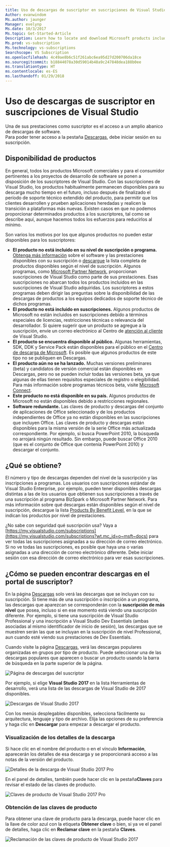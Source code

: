 ```yaml
---
title: Uso de descargas de suscriptor en suscripciones de Visual Studio | Microsoft Docs
Author: evanwindom
Ms.author: jaunger
Manager: evelynp
Ms.date: 10/3/2017
Ms.topic: Get-Started-Article
Description: Learn how to locate and download Microsoft products included with your Visual Studio subscription.
Ms.prod: vs-subscription
Ms.technology: vs-subscriptions
Searchscope: VS Subscription
ms.openlocfilehash: 4c49ae8b6c51f261abc6ea95d27d200706da18ce
ms.sourcegitcommit: b18844078a30d59014b48a9c247848dea188b0ee
ms.translationtype: HT
ms.contentlocale: es-ES
ms.lasthandoff: 01/29/2018
---
```

# <a name="using-subscriber-downloads-in-visual-studio-subscriptions"></a>Uso de descargas de suscriptor en suscripciones de Visual Studio
Una de sus prestaciones como suscriptor es el acceso a un amplio abanico de descargas de software.  
Para poder tener acceso a la pestaña [Descargas](https://my.visualstudio.com/downloads?wt.mc_id=o~msft~docs), debe iniciar sesión en su suscripción. 

## <a name="product-availability"></a>Disponibilidad de productos
En general, todos los productos Microsoft comerciales y para el consumidor pertinentes a los proyectos de desarrollo de software se ponen a disposición de los suscriptores de Visual Studio. Con las suscripciones de Visual Studio, los productos habitualmente permanecen disponibles para su descarga mucho tiempo en el futuro, incluso después de finalizado el período de soporte técnico extendido del producto, para permitir que los clientes desarrollen y prueben aplicaciones heredadas y realicen la transición a plataformas más nuevas. Existen casos en que no podemos proporcionar determinados productos a los suscriptores, tal como se describe aquí, aunque hacemos todos los esfuerzos para reducirlos al mínimo.

Son varios los motivos por los que algunos productos no pueden estar disponibles para los suscriptores:

- **El producto no está incluido en su nivel de suscripción o programa.** [Obtenga más información](https://www.visualstudio.com/vs/pricing/) sobre el software y las prestaciones disponibles con su suscripción o [descargue](https://download.microsoft.com/download/1/5/4/15454442-CF17-47B9-A65D-DF84EF88511B/Products_by_Benefit_Level.xlsx_) la lista completa de productos disponibles según el nivel de suscripción. Algunos programas, como [Microsoft Partner Network](https://partner.microsoft.com/), proporcionan suscripciones de Visual Studio como parte de sus prestaciones.  Esas suscripciones no abarcan todos los productos incluidos en las suscripciones de Visual Studio adquiridas. Los suscriptores a estos programas deben dirigir las preguntas sobre la disponibilidad de las descargas de productos a los equipos dedicados de soporte técnico de dichos programas.
- **El producto no está incluido en suscripciones.** Algunos productos de Microsoft no están incluidos en suscripciones debido a términos especiales de licencias, restricciones técnicas o relevancia del desarrollador. Si quiere sugerir que un producto se agregue a la suscripción, envíe un correo electrónico al Centro de [atención al cliente](https://www.visualstudio.com/subscriptions/support/) de Visual Studio.
- **El producto se encuentra disponible al público.** Algunas herramientas, SDK, DDK y Service Pack están disponibles para el público en el [Centro de descarga de Microsoft](https://www.microsoft.com/download). Es posible que algunos productos de este tipo no se publiquen en Descargas.
- **El producto aún no se ha lanzado.**  Muchas versiones preliminares (beta) y candidatos de versión comercial están disponibles en Descargas, pero no se pueden incluir todas las versiones beta, ya que algunas de ellas tienen requisitos especiales de registro o elegibilidad. Para más información sobre programas técnicos beta, visite [Microsoft Connect](http://connect.microsoft.com/).
- **Este producto no está disponible en su país.** Algunos productos de Microsoft no están disponibles debido a restricciones regionales.
- **Software redundante.** Las claves de producto y descargas del conjunto de aplicaciones de Office seleccionado y de los productos independientes de Office ya no están disponibles en las suscripciones que incluyen Office. Las claves de producto y descargas están disponibles para la misma versión de la serie Office más actualizada correspondiente.  Por ejemplo, si busca PowerPoint 2010, la búsqueda no arrojará ningún resultado.  Sin embargo, puede buscar Office 2010 (que es el conjunto de Office que contenía PowerPoint 2010) y descargar el conjunto.  

## <a name="what-do-i-get"></a>¿Qué se obtiene?
El número y tipo de descargas dependen del nivel de la suscripción y las inscripciones a programas.  Los usuarios con suscripciones estándar de Visual Studio Enterprise, por ejemplo, pueden tener disponibles descargas distintas a las de los usuarios que obtienen sus suscripciones a través de una suscripción al programa BizSpark o Microsoft Partner Network.  Para más información sobre qué descargas están disponibles según el nivel de suscripción, descargue la lista [Products By Benefit Level](https://download.microsoft.com/download/1/5/4/15454442-CF17-47B9-A65D-DF84EF88511B/Products_by_Benefit_Level.xlsx), en la que se indican los productos por nivel de prestaciones.

¿No sabe con seguridad qué suscripción usa?  Vaya a [https://my.visualstudio.com/subscriptions](https://my.visualstudio.com/subscriptions?wt.mc_id=o~msft~docs) para ver todas las suscripciones asignadas a su dirección de correo electrónico. Si no ve todas las suscripciones, es posible que haya una o varias asignadas a una dirección de correo electrónico diferente.  Debe iniciar sesión con esa dirección de correo electrónico para ver esas suscripciones. 

## <a name="how-do-i-find-downloads-in-the-subscriber-portal"></a>¿Cómo se pueden encontrar descargas en el portal de suscriptor? 
En la página [Descargas](https://my.visualstudio.com/downloads/featured) solo verá las descargas que se incluyan con su suscripción.  Si tiene más de una suscripción o inscripción a un programa, las descargas que aparezcan se corresponderán con la **suscripción de más nivel** que posea, incluso si en ese momento está viendo una suscripción diferente.  Por ejemplo, si tiene una suscripción de Visual Studio Professional y una inscripción a Visual Studio Dev Essentials (ambas asociadas al mismo identificador de inicio de sesión), las descargas que se muestren serán las que se incluyan en la suscripción de nivel Professional, aun cuando esté viendo sus prestaciones de Dev Essentials.  

Cuando visite la página [Descargas](https://my.visualstudio.com/downloads/featured?wt.mc_id=o~msft~docs), verá las descargas populares organizadas en grupos por tipo de producto.  Puede seleccionar una de las descargas populares que aparecen o buscar un producto usando la barra de búsqueda en la parte superior de la página. 

![Página de descargas del suscriptor](_img\subscriber-downloads\subscriber-downloads-resized.png)

Por ejemplo, si elige **Visual Studio 2017** en la lista Herramientas de desarrollo, verá una lista de las descargas de Visual Studio de 2017 disponibles. 

![Descargas de Visual Studio 2017](_img\subscriber-downloads\vs2017-new-UI.png)

Con los menús desplegables disponibles, selecciona fácilmente su arquitectura, lenguaje y tipo de archivo. Elija las opciones de su preferencia y haga clic en **Descargar** para empezar a descargar el producto. 

### <a name="displaying-download-details"></a>Visualización de los detalles de la descarga
Si hace clic en el nombre del producto o en el vínculo **Información**, aparecerán los detalles de esa descarga y se proporcionará acceso a las notas de la versión del producto.  

![Detalles de la descarga de Visual Studio 2017 Pro](_img\subscriber-downloads\vs2017-pro-details.png) 

En el panel de detalles, también puede hacer clic en la pestaña**Claves** para revisar el estado de las claves de producto. 

![Claves de producto de Visual Studio 2017 Pro](_img\subscriber-downloads\vs2017-pro-keys.png) 

### <a name="obtaining-product-keys"></a>Obtención de las claves de producto
Para obtener una clave de producto para la descarga, puede hacer clic en la llave de color azul con la etiqueta **Obtener clave** o bien, si ya ve el panel de detalles, haga clic en **Reclamar clave** en la pestaña **Claves**.  

![Reclamación de las claves de producto de Visual Studio 2017](_img\subscriber-downloads\vs2017-pro-claim-keys.png) 

